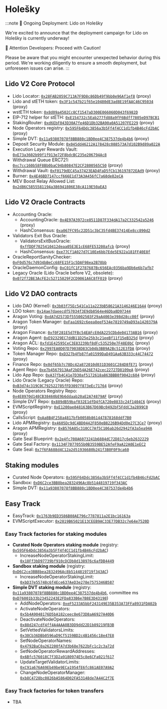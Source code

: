 # Holešky

:::note
🚀 Ongoing Deployment: Lido on Holešky

We're excited to announce that the deployment campaign for Lido on Holešky is currently underway!

🚨 Attention Developers: Proceed with Caution!

Please be aware that you might encounter unexpected behavior during this period. We're working diligently to ensure a smooth deployment, but unforeseen issues can arise.
:::

## Lido V2 Core Protocol

- Lido Locator: [`0x28FAB2059C713A7F9D8c86Db49f9bb0e96Af1ef8`](https://holesky.etherscan.io/address/0x28FAB2059C713A7F9D8c86Db49f9bb0e96Af1ef8) (proxy)
- Lido and stETH token: [`0x3F1c547b21f65e10480dE3ad8E19fAAC46C95034`](https://holesky.etherscan.io/address/0x3F1c547b21f65e10480dE3ad8E19fAAC46C95034) (proxy)
- wstETH token: [`0x8d09a4502Cc8Cf1547aD300E066060D043f6982D`](https://holesky.etherscan.io/address/0x8d09a4502Cc8Cf1547aD300E066060D043f6982D)
- EIP-712 helper for stETH: [`0xE154732c5Eab277fd88a9fF6Bdff7805eD97BCB1`](https://holesky.etherscan.io/address/0xE154732c5Eab277fd88a9fF6Bdff7805eD97BCB1)
- StakingRouter: [`0xd6EbF043D30A7fe46D1Db32BA90a0A51207FE229`](https://holesky.etherscan.io/address/0xd6EbF043D30A7fe46D1Db32BA90a0A51207FE229) (proxy)
- Node Operators registry: [`0x595F64Ddc3856a3b5Ff4f4CC1d1fb4B46cFd2bAC`](https://holesky.etherscan.io/address/0x595F64Ddc3856a3b5Ff4f4CC1d1fb4B46cFd2bAC) (proxy)
- Simple DVT: [`0x11a93807078f8BB880c1BD0ee4C387537de4b4b6`](https://holesky.etherscan.io/address/0x11a93807078f8BB880c1BD0ee4C387537de4b4b6) (proxy)
- Deposit Security Module: [`0x045dd46212A178428c088573A7d102B9d89a022A`](https://holesky.etherscan.io/address/0x045dd46212A178428c088573A7d102B9d89a022A)
- Execution Layer Rewards Vault: [`0xE73a3602b99f1f913e72F8bdcBC235e206794Ac8`](https://holesky.etherscan.io/address/0xE73a3602b99f1f913e72F8bdcBC235e206794Ac8)
- Withdrawal Queue ERC721: [`0xc7cc160b58F8Bb0baC94b80847E2CF2800565C50`](https://holesky.etherscan.io/address/0xc7cc160b58F8Bb0baC94b80847E2CF2800565C50) (proxy)
- Withdrawal Vault: [`0xF0179dEC45a37423EAD4FaD5fCb136197872EAd9`](https://holesky.etherscan.io/address/0xF0179dEC45a37423EAD4FaD5fCb136197872EAd9) (proxy)
- Burner: [`0x4E46BD7147ccf666E1d73A3A456fC7a68de82eCA`](https://holesky.etherscan.io/address/0x4E46BD7147ccf666E1d73A3A456fC7a68de82eCA)
- MEV Boost Relay Allowed List: [`0x2d86C5855581194a386941806E38cA119E50aEA3`](https://holesky.etherscan.io/address/0x2d86C5855581194a386941806E38cA119E50aEA3)

## Lido V2 Oracle Contracts

- Accounting Oracle:
  - AccountingOracle: [`0x4E97A3972ce8511D87F334dA17a2C332542a5246`](https://holesky.etherscan.io/address/0x4E97A3972ce8511D87F334dA17a2C332542a5246) (proxy)
  - HashConsensus: [`0xa067FC95c22D51c3bC35fd4BE37414Ee8cc890d2`](https://holesky.etherscan.io/address/0xa067FC95c22D51c3bC35fd4BE37414Ee8cc890d2)
- Validators Exit Bus Oracle:
  - ValidatorsExitBusOracle: [`0xffDDF7025410412deaa05E3E1cE68FE53208afcb`](https://holesky.etherscan.io/address/0xffDDF7025410412deaa05E3E1cE68FE53208afcb) (proxy)
  - HashConsensus: [`0xe77Cf1A027d7C10Ee6bb7Ede5E922a181FF40E8f`](https://holesky.etherscan.io/address/0xe77Cf1A027d7C10Ee6bb7Ede5E922a181FF40E8f)
- OracleReportSanityChecker: [`0xF0d576c7d934bBeCc68FE15F1c5DAF98ea2B78bb`](https://holesky.etherscan.io/address/0xF0d576c7d934bBeCc68FE15F1c5DAF98ea2B78bb)
- OracleDaemonConfig: [`0xC01fC1F2787687Bc656EAc0356ba9Db6e6b7afb7`](https://holesky.etherscan.io/address/0xC01fC1F2787687Bc656EAc0356ba9Db6e6b7afb7)
- Legacy Oracle (Lido Oracle before V2, obsolete): [`0x072f72BE3AcFE2c52715829F2CD9061A6C8fF019`](https://holesky.etherscan.io/address/0x072f72BE3AcFE2c52715829F2CD9061A6C8fF019) (proxy)

## Lido V2 DAO contracts

- Lido DAO (Kernel): [`0x3b03f75Ec541Ca11a223bB58621A3146246E1644`](https://holesky.etherscan.io/address/0x3b03f75Ec541Ca11a223bB58621A3146246E1644) (proxy)
- LDO token: [`0x14ae7daeecdf57034f3E9db8564e46Dba8D97344`](https://holesky.etherscan.io/address/0x14ae7daeecdf57034f3E9db8564e46Dba8D97344)
- Aragon Voting: [`0xdA7d2573Df555002503F29aA4003e398d28cc00f`](https://holesky.etherscan.io/address/0xdA7d2573Df555002503F29aA4003e398d28cc00f) (proxy)
- Aragon Token Manager: [`0xFaa1692c6eea8eeF534e7819749aD93a1420379A`](https://holesky.etherscan.io/address/0xFaa1692c6eea8eeF534e7819749aD93a1420379A) (proxy)
- Aragon Finance: [`0xf0F281E5d7FBc54EAFcE0dA225CDbde04173AB16`](https://holesky.etherscan.io/address/0xf0F281E5d7FBc54EAFcE0dA225CDbde04173AB16) (proxy)
- Aragon Agent: [`0xE92329EC7ddB11D25e25b3c21eeBf11f15eB325d`](https://holesky.etherscan.io/address/0xE92329EC7ddB11D25e25b3c21eeBf11f15eB325d) (proxy)
- Aragon ACL: [`0xfd1E42595CeC3E83239bf8dFc535250e7F48E0bC`](https://holesky.etherscan.io/address/0xfd1E42595CeC3E83239bf8dFc535250e7F48E0bC) (proxy)
- Voting Repo: [`0x2997EA0D07D79038D83Cb04b3BB9A2Bc512E3fDA`](https://holesky.etherscan.io/address/0x2997EA0D07D79038D83Cb04b3BB9A2Bc512E3fDA) (proxy)
- Token Manager Repo: [`0xD327b4Fb87fa01599DaD491Aa63B333c44C74472`](https://holesky.etherscan.io/address/0xD327b4Fb87fa01599DaD491Aa63B333c44C74472) (proxy)
- Finance Repo: [`0x0df65b7c78Dc42a872010d031D3601C284D8fE71`](https://holesky.etherscan.io/address/0x0df65b7c78Dc42a872010d031D3601C284D8fE71) (proxy)
- Agent Repo: [`0xe7b4567913AaF2bD54A26E742cec22727D8109eA`](https://holesky.etherscan.io/address/0xe7b4567913AaF2bD54A26E742cec22727D8109eA) (proxy)
- Lido App Repo: [`0xA37fb4C41e7D30af5172618a863BBB0f9042c604`](https://holesky.etherscan.io/address/0xA37fb4C41e7D30af5172618a863BBB0f9042c604) (proxy)
- Lido Oracle (Legacy Oracle) Repo: [`0xB3d74c319C0C792522705fFD3097f873eEc71764`](https://holesky.etherscan.io/address/0xB3d74c319C0C792522705fFD3097f873eEc71764) (proxy)
- Node Operators Registry Repo: [`0x4E8970d148CB38460bE9b6ddaab20aE2A74879AF`](https://holesky.etherscan.io/address/0x4E8970d148CB38460bE9b6ddaab20aE2A74879AF) (proxy)
- Simple DVT Repo: [`0x889dB59baf032E1dfD4fCA720e0833c24f1404C6`](https://holesky.etherscan.io/address/0x889dB59baf032E1dfD4fCA720e0833c24f1404C6) (proxy)
- EVMScriptRegistry: [`0xE1200ae048163B67D69Bc0492bF5FddC3a2899C0`](https://holesky.etherscan.io/address/0xE1200ae048163B67D69Bc0492bF5FddC3a2899C0) (proxy)
- CallsScript: [`0xAa8B4F258a4817bfb0058b861447878168ddf7B0`](https://holesky.etherscan.io/address/0xAa8B4F258a4817bfb0058b861447878168ddf7B0)
- Lido APMRegistry: [`0x4605Dc9dC4BD0442F850eB8226B94Dd0e27C3Ce7`](https://holesky.etherscan.io/address/0x4605Dc9dC4BD0442F850eB8226B94Dd0e27C3Ce7) (proxy)
- Aragon APMRegistry: [`0xB576A85c310CC7Af5C106ab26d2942fA3a5ea94A`](https://holesky.etherscan.io/address/0xB576A85c310CC7Af5C106ab26d2942fA3a5ea94A) (proxy)
- Gate Seal Blueprint: [`0x2e4fc708A6073241b6884dC72D817c6eb2632229`](https://holesky.etherscan.io/address/0x2e4fc708A6073241b6884dC72D817c6eb2632229)
- Gate Seal Factory: [`0x1134F7077055b0B3559BE52AfeF9aA22A0E1eEC2`](https://holesky.etherscan.io/address/0x1134F7077055b0B3559BE52AfeF9aA22A0E1eEC2)
- Gate Seal: [`0x7f6FA688d4C12a2d51936680b241f3B0F0F9ca60`](https://holesky.etherscan.io/address/0x7f6FA688d4C12a2d51936680b241f3B0F0F9ca60)

## Staking modules

- Curated Node Operators: [`0x595F64Ddc3856a3b5Ff4f4CC1d1fb4B46cFd2bAC`](https://holesky.etherscan.io/address/0x595F64Ddc3856a3b5Ff4f4CC1d1fb4B46cFd2bAC)
- Sandbox: [`0xD6C2ce3BB8bea2832496Ac8b5144819719f343AC`](https://holesky.etherscan.io/address/0xD6C2ce3BB8bea2832496Ac8b5144819719f343AC)
- Simple DVT: [`0x11a93807078f8BB880c1BD0ee4C387537de4b4b6`](https://holesky.etherscan.io/address/0x11a93807078f8BB880c1BD0ee4C387537de4b4b6)

## Easy Track

- EasyTrack: [`0x1763b9ED3586B08AE796c7787811a2E1bc16163a`](https://holesky.etherscan.io/address/0x1763b9ED3586B08AE796c7787811a2E1bc16163a)
- EVMScriptExecutor: [`0x2819B65021E13CEEB9AC33E77DB32c7e64e7520D`](https://holesky.etherscan.io/address/0x2819B65021E13CEEB9AC33E77DB32c7e64e7520D)

### Easy Track factories for staking modules

- **Curated Node Operators staking module** (registry: [`0x595F64Ddc3856a3b5Ff4f4CC1d1fb4B46cFd2bAC`](https://holesky.etherscan.io/address/0x595F64Ddc3856a3b5Ff4f4CC1d1fb4B46cFd2bAC))
  - IncreaseNodeOperatorStakingLimit: [`0x18Ff3bD97739bf910cDCDb8d138976c6afDB4449`](https://holesky.etherscan.io/address/0x18Ff3bD97739bf910cDCDb8d138976c6afDB4449)
- **Sandbox staking module** (registry: [`0xD6C2ce3BB8bea2832496Ac8b5144819719f343AC`](https://holesky.etherscan.io/address/0xD6C2ce3BB8bea2832496Ac8b5144819719f343AC))
  - IncreaseNodeOperatorStakingLimit: [`0xbD37e55748c6f4Ece637AeD3e278e7575346B587`](https://holesky.etherscan.io/address/0xbD37e55748c6f4Ece637AeD3e278e7575346B587)
- **Simple DVT staking module** (registry: [`0x11a93807078f8BB880c1BD0ee4C387537de4b4b6`](https://holesky.etherscan.io/address/0x11a93807078f8BB880c1BD0ee4C387537de4b4b6), committee ms [`0xD76001b33b23452243E2FDa833B6e7B8E3D43198`](https://holesky.etherscan.io/address/0xD76001b33b23452243E2FDa833B6e7B8E3D43198))
  - AddNodeOperators: [`0xeF5233A5bbF243149E35B353A73FFa8931FDA02b`](https://holesky.etherscan.io/address/0xeF5233A5bbF243149E35B353A73FFa8931FDA02b)
  - ActivateNodeOperators: [`0x5b4A9048176D5bA182ceec8e673D8aA6927A40D6`](https://holesky.etherscan.io/address/0x5b4A9048176D5bA182ceec8e673D8aA6927A40D6)
  - DeactivateNodeOperators: [`0x88d247cdf4ff4A4AAA8B3DD9dd22D1b89219FB3B`](https://holesky.etherscan.io/address/0x88d247cdf4ff4A4AAA8B3DD9dd22D1b89219FB3B)
  - SetVettedValidatorsLimits: [`0x30Cb36DBb0596aD9Cf5159BD2c4B1456c18e47E8`](https://holesky.etherscan.io/address/0x30Cb36DBb0596aD9Cf5159BD2c4B1456c18e47E8)
  - SetNodeOperatorNames: [`0x4792BaC0a262200fA7d3b68e7622bFc1c2c3a72d`](https://holesky.etherscan.io/address/0x4792BaC0a262200fA7d3b68e7622bFc1c2c3a72d)
  - SetNodeOperatorRewardAddresses: [`0x6Bfc576018C7f3D2a9180974E5c8e6CFa021f617`](https://holesky.etherscan.io/address/0x6Bfc576018C7f3D2a9180974E5c8e6CFa021f617)
  - UpdateTargetValidatorLimits: [`0xC91a676A69Eb49be9ECa1954fE6fc861AE07A9A2`](https://holesky.etherscan.io/address/0xC91a676A69Eb49be9ECa1954fE6fc861AE07A9A2)
  - ChangeNodeOperatorManager: [`0xb8C4728bc0826bA5864D02FA53148de7A44C2f7E`](https://holesky.etherscan.io/address/0xb8C4728bc0826bA5864D02FA53148de7A44C2f7E)

### Easy Track factories for token transfers
  - TBA
